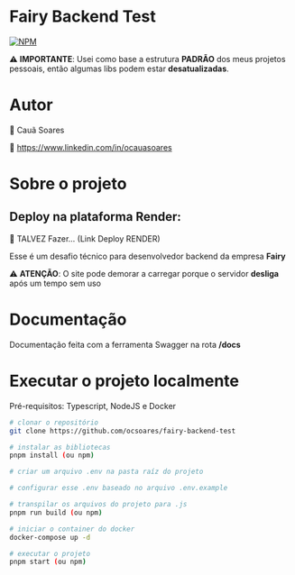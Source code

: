 # **Fairy Backend Test**

[![NPM](https://img.shields.io/npm/l/react)](https://github.com/neliocursos/exemplo-readme/blob/main/LICENSE)

⚠️ **IMPORTANTE**: Usei como base a estrutura **PADRÃO** dos meus projetos pessoais, então algumas libs podem estar **desatualizadas**. 

# Autor

👤 Cauã Soares

💼 https://www.linkedin.com/in/ocauasoares

# Sobre o projeto

## Deploy na plataforma Render:

🚀 TALVEZ Fazer... (Link Deploy RENDER) <br>

Esse é um desafio técnico para desenvolvedor backend da empresa **Fairy**

⚠️ **ATENÇÃO**: O site pode demorar a carregar porque o servidor **desliga** após um tempo sem uso

# Documentação

Documentação feita com a ferramenta Swagger na rota **/docs**

# Executar o projeto localmente

Pré-requisitos: Typescript, NodeJS e Docker

```bash
# clonar o repositório
git clone https://github.com/ocsoares/fairy-backend-test

# instalar as bibliotecas
pnpm install (ou npm)

# criar um arquivo .env na pasta raíz do projeto

# configurar esse .env baseado no arquivo .env.example

# transpilar os arquivos do projeto para .js
pnpm run build (ou npm)

# iniciar o container do docker
docker-compose up -d

# executar o projeto
pnpm start (ou npm)
```
